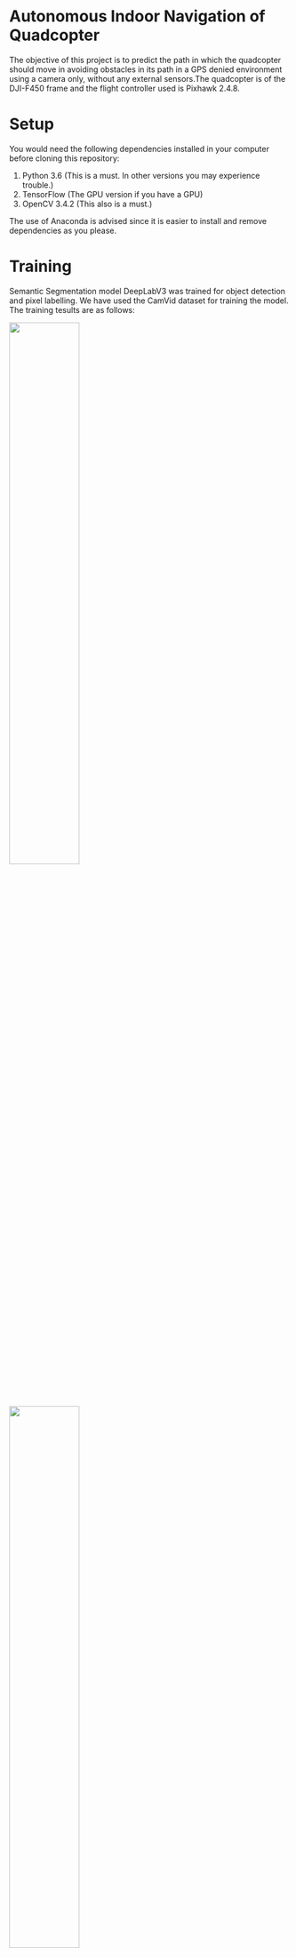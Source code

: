 # Autonomous Indoor Navigation of Quadcopter

The objective of this project is to predict the path in which the quadcopter should move in avoiding obstacles in its path in a GPS denied environment using a camera only, without any external sensors.The quadcopter is of the DJI-F450 frame and the flight controller used is Pixhawk 2.4.8.

# Setup
You would need the following dependencies installed in your computer before cloning this repository:

1. Python 3.6 (This is a must. In other versions you may experience trouble.)
2. TensorFlow (The GPU version if you have a GPU)
3. OpenCV 3.4.2 (This also is a must.)

The use of Anaconda is advised since it is easier to install and remove dependencies as you please.

# Training
Semantic Segmentation model DeepLabV3 was trained for object detection and pixel labelling. We have used the CamVid dataset for training the model. The training tesults are as follows:

<img src="https://user-images.githubusercontent.com/49706145/57769542-cb52a180-772b-11e9-8883-f901f8c040ab.png" width="50%" height="50%">
<img src="https://user-images.githubusercontent.com/49706145/57769559-d4dc0980-772b-11e9-8d22-0d1dba1367d1.png" width="50%" height="50%">
<img src="https://user-images.githubusercontent.com/49706145/57769560-d574a000-772b-11e9-95d0-5d9d4a716124.png" width="50%" height="50%">

You can change most parsing variables in the code with almost the same result.

If you want your own prediction data, you can use your phone camera and set the resolution at 960x720 since the training was done for this resolution.

Though the dataset is meant for road traffic navigation, the trained model gives suprisingly good results for an indoor environment. You can choose your environment to take a picture and try it out.

# Path Prediction
For the angle determination and path prediction, we have developed our own algorithm based on OpenCV. After semantic segmentation, this algorithm predicts the angle in wich the quadcopter may travel, and the distance it may travel in that direction. 
Currently, the model is able to predict a straight line path with an angle prediction for left-right (yaw) angular rotation. 
Examples of path prediction:

<img src="https://user-images.githubusercontent.com/49706145/57771523-8ed57480-7730-11e9-9ece-8b6c2579f2aa.png" width="50%" height="50%">
<img src="https://user-images.githubusercontent.com/49706145/57771345-11116900-7730-11e9-8ab5-acad15cb5ade.png" width="50%" height="50%">

The project can be further extended to other rotational angles of the UAV, i.e., pitch and roll.

